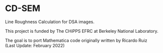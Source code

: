 # CD-SEM
Line Roughness Calculation for DSA images.

This project is funded by The CHiPPS EFRC at Berkeley National Laboratory.

The goal is to port Mathematica code originally written by Ricardo Ruiz (Last Update: February 2022)
